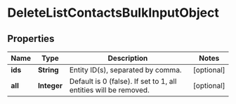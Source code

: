 
# DeleteListContactsBulkInputObject

## Properties
Name | Type | Description | Notes
------------ | ------------- | ------------- | -------------
**ids** | **String** | Entity ID(s), separated by comma. |  [optional]
**all** | **Integer** | Default is 0 (false). If set to 1, all entities will be removed. |  [optional]



